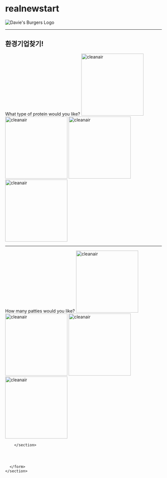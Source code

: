 # realnewstart
<!DOCTYPE html>
<html lang="en" dir="ltr">
  <head>
    <meta charset="utf-8">
    <link rel="stylesheet" type="text/css" href="style.css">
    <link href="https://fonts.googleapis.com/css?family=Rubik" rel="stylesheet">
    <title>Checkbox Input</title>
  </head>
  <body>
    <section id="overlay">
      <img src="https://content.codecademy.com/courses/web-101/unit-6/htmlcss1-img_burger-logo.svg" alt="Davie's Burgers Logo" id="logo">
      <hr>
      <form>
        <h1>환경기업찾기!</h1>
        <section class="protein">
          <label for="patty">What type of protein would you like?</label>
          <a href="https://www.naver.com/" target="_blank"><img src="https://images.unsplash.com/photo-1493364391862-bb90969a4cc1?ixid=MXwxMjA3fDB8MHxwaG90by1wYWdlfHx8fGVufDB8fHw%3D&ixlib=rb-1.2.1&auto=format&fit=crop&w=1950&q=80" alt="cleanair" height="200" width="200"></a>
          <a href="https://www.naver.com/" target="_blank"><img src="https://images.unsplash.com/photo-1604537466573-5e94508fd243?ixid=MXwxMjA3fDF8MHxwaG90by1wYWdlfHx8fGVufDB8fHw%3D&ixlib=rb-1.2.1&auto=format&fit=crop&w=1949&q=80" alt="cleanair" height="200" width="200"></a>
          <a href="https://www.naver.com/" target="_blank"><img src="images/safety.jpg" alt="cleanair" height="200" width="200"></a>
          <a href="https://www.naver.com/" target="_blank"><img src="images/bmodel.jpg" alt="cleanair" height="200" width="200"></a>
        </section>
        <hr>
        <section class="patties">
          <label for="amount">How many patties would you like?</label>
          <a href="https://www.naver.com/" target="_blank"><img src="images/effitoncy.jpg" alt="cleanair" height="200" width="200"></a>
          <a href="https://www.naver.com/" target="_blank"><img src="images/life.jpg" alt="cleanair" height="200" width="200"></a>
          <a href="https://www.naver.com/" target="_blank"><img src="images/recycle.jpg" alt="cleanair" height="200" width="200"></a>
          <a href="https://www.naver.com/" target="_blank"><img src="images/nature.jpg" alt="cleanair" height="200" width="200"></a>
          
        </section>
        
        
        
        
      </form>
    </section>
  </body>
</html>
